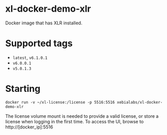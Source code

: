 # xl-docker-demo-xlr #

Docker image that has XLR installed.

# Supported tags #

* `latest`, `v6.1.0.1`
* `v6.0.0.1`
* `v5.0.1.3`

# Starting #

```
docker run -v ~/xl-license:/license -p 5516:5516 xebialabs/xl-docker-demo-xlr
```

The license volume mount is needed to provide a valid license, or store a license when logging in the first time. To access the UI, browse to http://[docker_ip]:5516
